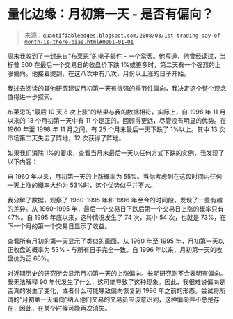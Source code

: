 <!--yml

类别：未分类

日期：2024-05-18 08:32:43

-->

# 量化边缘：月初第一天 - 是否有偏向？

> 来源：[`quantifiableedges.blogspot.com/2008/03/1st-trading-day-of-month-is-there-bias.html#0001-01-01`](http://quantifiableedges.blogspot.com/2008/03/1st-trading-day-of-month-is-there-bias.html#0001-01-01)

周末我收到了一封来自“布莱恩”的电子邮件 - 一个常客。他写道，他曾经读过，当标普 500 在最后一个交易日的收盘价下跌 1%或更多时，第二天有一个强烈的上涨偏向。他接着提到，在这八次中有八次，月份以上涨的日子开始。

我过去阅读的其他研究建议月初第一天有很强的季节性偏向，我决定这个整个观念值得进一步探索。

布莱恩的“最后 10 天 8 次上涨”的结果与我的数据相符，实际上，自 1998 年 11 月以来的 13 个月初第一天中有 11 个是正的。回顾得更远，尽管没有明显的优势。在 1960 年至 1998 年 11 月之间，有 25 个月末最后一天下跌了 1%以上。其中 13 次市场第二天失去了阵地，12 次获得了阵地。

如果我们消除 1%的要求，查看当月末最后一天以任何方式下跌的实例，我发现了以下内容：

自 1960 年以来，月初第一天的上涨概率为 55%。当你考虑到在这段时间内任何一天上涨的概率大约为 53%时，这个优势似乎并不大。

我分解了数据，观察了 1960-1995 年和 1996 年至今的时间段，发现了一些有趣的差异。从 1960-1995 年，最后一个交易日下跌后第一个交易日上涨的概率只有 47%。自 1995 年底以来，这种情况发生了 74 次，其中 54 次，也就是 73%，在下一个月的第一个交易日显示了收益。

查看所有月初的第一天显示了类似的画面。从 1960 年至 1995 年，月初第一天以正收盘的概率为 53% - 与所有日子完全一致。自 1996 年以来，月初第一天的收盘价为正 66%。

对近期历史的研究所会显示月初第一天的上涨偏向。长期研究则不会表明有偏向。我无法解释 90 年代发生了什么，这可能导致了这种现象。因此，我很难说偏向是否真的发生了变化，或者什么可能导致偏向恢复到 1996 年之前的形态。尝试将所谓的“月初第一天偏向”纳入他们交易的交易员应该意识到，这种偏向并不总是存在，因此，在某个时候可能再次消失。
